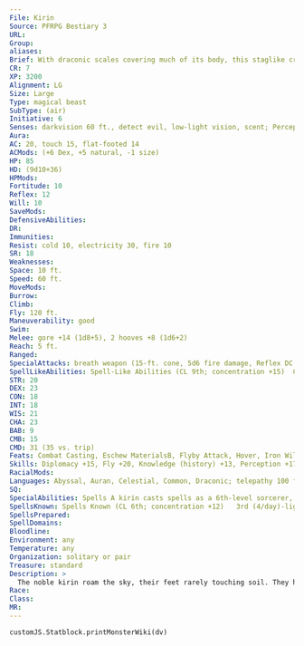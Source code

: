 ```yaml
---
File: Kirin
Source: PFRPG Bestiary 3
URL: 
Group: 
aliases: 
Brief: With draconic scales covering much of its body, this staglike creature moves with awe-inspiring grace.
CR: 7
XP: 3200
Alignment: LG
Size: Large
Type: magical beast
SubType: (air)
Initiative: 6
Senses: darkvision 60 ft., detect evil, low-light vision, scent; Perception +17
Aura: 
AC: 20, touch 15, flat-footed 14
ACMods: (+6 Dex, +5 natural, -1 size)
HP: 85
HD: (9d10+36)
HPMods: 
Fortitude: 10
Reflex: 12
Will: 10
SaveMods: 
DefensiveAbilities: 
DR: 
Immunities: 
Resist: cold 10, electricity 30, fire 10
SR: 18
Weaknesses: 
Space: 10 ft.
Speed: 60 ft.
MoveMods: 
Burrow: 
Climb: 
Fly: 120 ft.
Maneuverability: good
Swim: 
Melee: gore +14 (1d8+5), 2 hooves +8 (1d6+2)
Reach: 5 ft.
Ranged: 
SpecialAttacks: breath weapon (15-ft. cone, 5d6 fire damage, Reflex DC 18 for half, usable every 1d4 rounds), powerful charge (gore, 2d8+14)
SpellLikeAbilities: Spell-Like Abilities (CL 9th; concentration +15)  Constant-detect evil, water walk   At Will-gaseous form, gust of wind   1/day-break enchantment, create food and water, major creation, wind walk (self only)
STR: 20
DEX: 23
CON: 18
INT: 18
WIS: 21
CHA: 23
BAB: 9
CMB: 15
CMD: 31 (35 vs. trip)
Feats: Combat Casting, Eschew MaterialsB, Flyby Attack, Hover, Iron Will, Weapon Focus (gore)
Skills: Diplomacy +15, Fly +20, Knowledge (history) +13, Perception +17, Perform (sing) +15, Sense Motive +14
RacialMods: 
Languages: Abyssal, Auran, Celestial, Common, Draconic; telepathy 100 ft.
SQ: 
SpecialAbilities: Spells A kirin casts spells as a 6th-level sorcerer, and can cast spells from the cleric list as well as those normally available to a sorcerer. Cleric spells are considered arcane spells for a kirin, meaning that the creature does not need a divine focus to cast them.
SpellsKnown: Spells Known (CL 6th; concentration +12)   3rd (4/day)-lightning bolt (DC 19)   2nd (7/day)-lesser restoration, scorching ray   1st (8/day)-color spray (DC 17), cure light wounds, disguise self, remove fear, sanctuary (DC 17)   0 (at will)-arcane mark, create water, detect magic, guidance, mage hand, mending, stabilize
SpellsPrepared: 
SpellDomains: 
Bloodline: 
Environment: any
Temperature: any
Organization: solitary or pair
Treasure: standard
Description: >
  The noble kirin roam the sky, their feet rarely touching soil. They have a stag's graceful body and cloven hooves, a pair of backward-facing horns, and a thick mane and tail ranging from golden to brilliant reds or purples in the hues of the setting sun. Their hide resembles that of a dragon, the scales gleaming ebon or iridescent green.  Rare in the extreme, kirin seldom meddle openly in worldly affairs, preferring a subtle hand in overturning the schemes of wicked spirits such as hags and oni. The blood of young kirin runs hot, however, and such spirited youths may serve as mounts for cavaliers and paladins of clever wit and untarnished moral quality.  The wisest and most powerful kirin are known as emperor kirin, having earned this title through the respect of their peers and the strength of their powers. They resemble standard kirin, except their hooves give off sparks as they gallop through the air.  Emperor kirin have the advanced creature simple template and additional racial Hit Dice. When advancing a kirin's Hit Dice to create an emperor kirin, make the following additional changes.  • CR: Increase by 1 + the number of additional HD.  • Breath Weapon: Damage increases by 1d6 for every 2 additional HD.  • Spellcasting: Increase sorcerer level (for the purpose of spells known and spells per day) by 1 per additional HD.  • Spell-Like Abilities: Increase caster level by +1 per additional HD.  • Spell Resistance: Increase by +1 per additional HD.
Race: 
Class: 
MR: 
---
```

```dataviewjs
customJS.Statblock.printMonsterWiki(dv)
```
